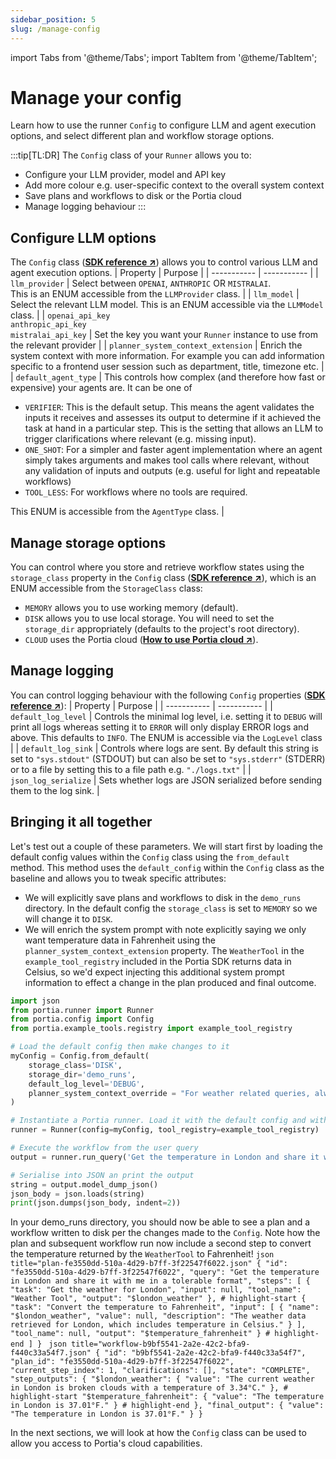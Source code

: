```yaml
---
sidebar_position: 5
slug: /manage-config
---
```


import Tabs from '@theme/Tabs';
import TabItem from '@theme/TabItem';

# Manage your config
Learn how to use the runner `Config` to configure LLM and agent execution options, and select different plan and workflow storage options.

:::tip[TL:DR]
The `Config` class of your `Runner` allows you to:
- Configure your LLM provider, model and API key
- Add more colour e.g. user-specific context to the overall system context
- Save plans and workflows to disk or the Portia cloud
- Manage logging behaviour
:::

## Configure LLM options
The `Config` class (<a href="/SDK/portia/config" target="_blank">**SDK reference ↗**</a>) allows you to control various LLM and agent execution options.
| Property | Purpose |
| ----------- | ----------- |
| `llm_provider` | Select between `OPENAI`, `ANTHROPIC` OR `MISTRALAI`. <br/>This is an ENUM accessible from the `LLMProvider` class. |
| `llm_model` | Select the relevant LLM model. This is an ENUM accessible via the `LLMModel` class. |
| `openai_api_key`<br/>`anthropic_api_key`<br/>`mistralai_api_key` | Set the key you want your `Runner` instance to use from the relevant provider |
| `planner_system_context_extension` | Enrich the system context with more information. For example you can add information specific to a frontend user session such as department, title, timezone etc. |
| `default_agent_type` | This controls how complex (and therefore how fast or expensive) your agents are. It can be one of <ul><li>`VERIFIER`: This is the default setup. This means the agent validates the inputs it receives and assesses its output to determine if it achieved the task at hand in a particular step. This is the setting that allows an LLM to trigger clarifications where relevant (e.g. missing input).</li><li>`ONE_SHOT`: For a simpler and faster agent implementation where an agent simply takes arguments and makes tool calls where relevant, without any validation of inputs and outputs (e.g. useful for light and repeatable workflows)</li><li>`TOOL_LESS`: For workflows where no tools are required.</li></ul>This ENUM is accessible from the `AgentType` class. |

## Manage storage options
You can control where you store and retrieve workflow states using the `storage_class` property in the `Config` class (<a href="/SDK/portia/config" target="_blank">**SDK reference ↗**</a>), which is an ENUM accessible from the `StorageClass` class:
- `MEMORY` allows you to use working memory (default).
- `DISK` allows you to use local storage. You will need to set the `storage_dir` appropriately (defaults to the project's root directory).
- `CLOUD` uses the Portia cloud (<a href="/use-portia-cloud" target="_blank">**How to use Portia cloud ↗**</a>).

## Manage logging
You can control logging behaviour with the following `Config` properties (<a href="/SDK/portia/config" target="_blank">**SDK reference ↗**</a>):
| Property | Purpose |
| ----------- | ----------- |
| `default_log_level` | Controls the minimal log level, i.e. setting it to `DEBUG` will print all logs whereas setting it to `ERROR` will only display ERROR logs and above. This defaults to `INFO`. The ENUM is accessible via the `LogLevel` class |
| `default_log_sink` | Controls where logs are sent. By default this string is set to  `"sys.stdout"` (STDOUT) but can also be set to  `"sys.stderr"` (STDERR) or to a file by setting this to a file path e.g. `"./logs.txt"` |
| `json_log_serialize` | Sets whether logs are JSON serialized before sending them to the log sink. |

## Bringing it all together
Let's test out a couple of these parameters. We will start first by loading the default config values within the `Config` class using the `from_default` method. This method uses the `default_config` within the `Config` class as the baseline and allows you to tweak specific attributes:
- We will explicitly save plans and workflows to disk in the `demo_runs` directory. In the default config the `storage_class` is set to `MEMORY` so we will change it to `DISK`.
- We will enrich the system prompt with note explicitly saying we only want temperature data in Fahrenheit using the `planner_system_context_extension` property. The `WeatherTool` in the `example_tool_registry` included in the Portia SDK returns data in Celsius, so we'd expect injecting this additional system prompt information to effect a change in the plan produced and final outcome.

```python title="main.py"
import json
from portia.runner import Runner
from portia.config import Config
from portia.example_tools.registry import example_tool_registry

# Load the default config then make changes to it
myConfig = Config.from_default(
    storage_class='DISK', 
    storage_dir='demo_runs',
    default_log_level='DEBUG',
    planner_system_context_override = "For weather related queries, always convert to Farenheit."
)

# Instantiate a Portia runner. Load it with the default config and with the simple tool above.
runner = Runner(config=myConfig, tool_registry=example_tool_registry)

# Execute the workflow from the user query
output = runner.run_query('Get the temperature in London and share it with me')

# Serialise into JSON an print the output
string = output.model_dump_json()
json_body = json.loads(string)
print(json.dumps(json_body, indent=2))
```

In your demo_runs directory, you should now be able to see a plan and a workflow written to disk per the changes made to the `Config`. Note how the plan and subsequent workflow run now include a second step to convert the temperature returned by the `WeatherTool` to Fahrenheit!
<Tabs>
  <TabItem value="plan" label="Generated plan">
    ```json title="plan-fe3550dd-510a-4d29-b7ff-3f22547f6022.json"
    {
        "id": "fe3550dd-510a-4d29-b7ff-3f22547f6022",
        "query": "Get the temperature in London and share it with me in a tolerable format",
        "steps": [
            {
                "task": "Get the weather for London",
                "input": null,
                "tool_name": "Weather Tool",
                "output": "$london_weather"
            },
            # highlight-start
            {
                "task": "Convert the temperature to Fahrenheit",
                "input": [
                    {
                        "name": "$london_weather",
                        "value": null,
                        "description": "The weather data retrieved for London, which includes temperature in Celsius."
                    }
                ],
                "tool_name": null,
                "output": "$temperature_fahrenheit"
            }
            # highlight-end
        ]
    }
    ```
  </TabItem>
    <TabItem value="workflow" label="Workflow in final state" default>
    ```json title="workflow-b9bf5541-2a2e-42c2-bfa9-f440c33a54f7.json"
    {
        "id": "b9bf5541-2a2e-42c2-bfa9-f440c33a54f7",
        "plan_id": "fe3550dd-510a-4d29-b7ff-3f22547f6022",
        "current_step_index": 1,
        "clarifications": [],
        "state": "COMPLETE",
        "step_outputs": {
            "$london_weather": {
                "value": "The current weather in London is broken clouds with a temperature of 3.34°C."
            },
            # highlight-start
            "$temperature_fahrenheit": {
                "value": "The temperature in London is 37.01°F."
            }
            # highlight-end
        },
        "final_output": {
            "value": "The temperature in London is 37.01°F."
        }
    }
    ```
  </TabItem>
</Tabs>

In the next sections, we will look at how the `Config` class can be used to allow you access to Portia's cloud capabilities.